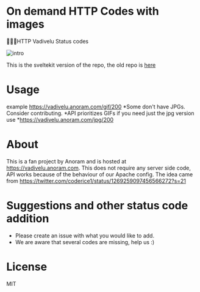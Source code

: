 # On demand HTTP Codes with images

🚶‍♂️🔨HTTP Vadivelu Status codes

![intro](https://github.com/anoram/http-vadivelu/raw/master/src/static/intro.jpg)

This is the sveltekit version of the repo, the old repo is [here](https://github.com/anoram/http-vadivelu-legacy)

# Usage

example https://vadivelu.anoram.com/gif/200
*Some don't have JPGs. Consider contributing.
*API prioritizes GIFs if you need just the jpg version use \*https://vadivelu.anoram.com/jpg/200

# About

This is a fan project by Anoram and is hosted at https://vadivelu.anoram.com.
This does not require any server side code, API works because of the behaviour of our Apache config.
The idea came from https://twitter.com/coderice1/status/1269259097456566272?s=21

# Suggestions and other status code addition

- Please create an issue with what you would like to add.
- We are aware that several codes are missing, help us :)

# License

MIT

